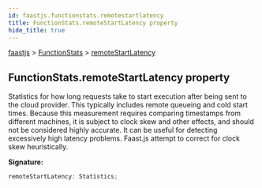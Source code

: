 ```yaml
---
id: faastjs.functionstats.remotestartlatency
title: FunctionStats.remoteStartLatency property
hide_title: true
---
```

[faastjs](./faastjs.md) &gt; [FunctionStats](./faastjs.functionstats.md) &gt; [remoteStartLatency](./faastjs.functionstats.remotestartlatency.md)

## FunctionStats.remoteStartLatency property

Statistics for how long requests take to start execution after being sent to the cloud provider. This typically includes remote queueing and cold start times. Because this measurement requires comparing timestamps from different machines, it is subject to clock skew and other effects, and should not be considered highly accurate. It can be useful for detecting excessively high latency problems. Faast.js attempt to correct for clock skew heuristically.

<b>Signature:</b>

```typescript
remoteStartLatency: Statistics;
```